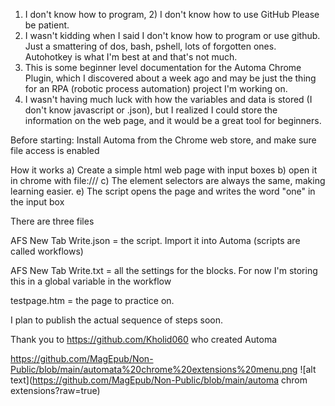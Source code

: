 1) I don't know how to program, 2) I don't know how to use GitHub  Please be patient.
2) I wasn't kidding when I said I don't know how to program or use github.  Just a smattering of dos, bash, pshell, lots of forgotten ones.  Autohotkey is what I'm best at and that's not much.
3) This is some beginner level documentation for the Automa Chrome Plugin, which I discovered about a week ago and may be just the thing for an RPA (robotic process automation) project I'm working on.
4) I wasn't having much luck with how the variables and data is stored (I don't know javascript or .json), but I realized I could store the information on the web page, and it would be a great tool for beginners.

Before starting:  Install Automa from the Chrome web store, and make sure file access is enabled

How it works
a) Create a simple html web page with input boxes
b) open it in chrome with file:///
c) The element selectors are always the same, making learning easier.
e) The script opens the page and writes the word "one" in the input box

There are three files

AFS New Tab Write.json = the script.  Import it into Automa (scripts are called workflows)

AFS New Tab Write.txt = all the settings for the blocks.  For now I'm storing this in a global variable in the workflow

testpage.htm = the page to practice on.

I plan to publish the actual sequence of steps soon.

Thank you to https://github.com/Kholid060 who created Automa


https://github.com/MagEpub/Non-Public/blob/main/automata%20chrome%20extensions%20menu.png
![alt text](https://github.com/MagEpub/Non-Public/blob/main/automa chrom extensions?raw=true)
